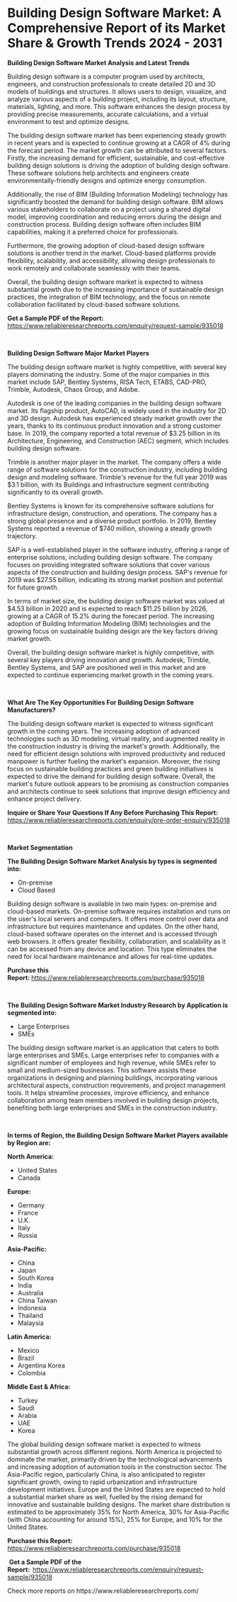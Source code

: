 <p><h1>Building Design Software Market: A Comprehensive Report of its Market Share & Growth Trends 2024 - 2031</h1></p><p><strong>Building Design Software Market Analysis and Latest Trends</strong></p>
<p><p>Building design software is a computer program used by architects, engineers, and construction professionals to create detailed 2D and 3D models of buildings and structures. It allows users to design, visualize, and analyze various aspects of a building project, including its layout, structure, materials, lighting, and more. This software enhances the design process by providing precise measurements, accurate calculations, and a virtual environment to test and optimize designs.</p><p>The building design software market has been experiencing steady growth in recent years and is expected to continue growing at a CAGR of 4% during the forecast period. The market growth can be attributed to several factors. Firstly, the increasing demand for efficient, sustainable, and cost-effective building design solutions is driving the adoption of building design software. These software solutions help architects and engineers create environmentally-friendly designs and optimize energy consumption.</p><p>Additionally, the rise of BIM (Building Information Modeling) technology has significantly boosted the demand for building design software. BIM allows various stakeholders to collaborate on a project using a shared digital model, improving coordination and reducing errors during the design and construction process. Building design software often includes BIM capabilities, making it a preferred choice for professionals.</p><p>Furthermore, the growing adoption of cloud-based design software solutions is another trend in the market. Cloud-based platforms provide flexibility, scalability, and accessibility, allowing design professionals to work remotely and collaborate seamlessly with their teams.</p><p>Overall, the building design software market is expected to witness substantial growth due to the increasing importance of sustainable design practices, the integration of BIM technology, and the focus on remote collaboration facilitated by cloud-based software solutions.</p></p>
<p><strong>Get a Sample PDF of the Report:&nbsp;</strong> <a href="https://www.reliableresearchreports.com/enquiry/request-sample/935018">https://www.reliableresearchreports.com/enquiry/request-sample/935018</a></p>
<p>&nbsp;</p>
<p><strong>Building Design Software Major Market Players</strong></p>
<p><p>The building design software market is highly competitive, with several key players dominating the industry. Some of the major companies in this market include SAP, Bentley Systems, RISA Tech, ETABS, CAD-PRO, Trimble, Autodesk, Chaos Group, and Adobe.</p><p>Autodesk is one of the leading companies in the building design software market. Its flagship product, AutoCAD, is widely used in the industry for 2D and 3D design. Autodesk has experienced steady market growth over the years, thanks to its continuous product innovation and a strong customer base. In 2019, the company reported a total revenue of $3.25 billion in its Architecture, Engineering, and Construction (AEC) segment, which includes building design software.</p><p>Trimble is another major player in the market. The company offers a wide range of software solutions for the construction industry, including building design and modeling software. Trimble's revenue for the full year 2019 was $3.1 billion, with its Buildings and Infrastructure segment contributing significantly to its overall growth.</p><p>Bentley Systems is known for its comprehensive software solutions for infrastructure design, construction, and operations. The company has a strong global presence and a diverse product portfolio. In 2019, Bentley Systems reported a revenue of $740 million, showing a steady growth trajectory.</p><p>SAP is a well-established player in the software industry, offering a range of enterprise solutions, including building design software. The company focuses on providing integrated software solutions that cover various aspects of the construction and building design process. SAP's revenue for 2019 was $27.55 billion, indicating its strong market position and potential for future growth.</p><p>In terms of market size, the building design software market was valued at $4.53 billion in 2020 and is expected to reach $11.25 billion by 2026, growing at a CAGR of 15.2% during the forecast period. The increasing adoption of Building Information Modeling (BIM) technologies and the growing focus on sustainable building design are the key factors driving market growth.</p><p>Overall, the building design software market is highly competitive, with several key players driving innovation and growth. Autodesk, Trimble, Bentley Systems, and SAP are positioned well in this market and are expected to continue experiencing market growth in the coming years.</p></p>
<p>&nbsp;</p>
<p><strong>What Are The Key Opportunities For Building Design Software Manufacturers?</strong></p>
<p><p>The building design software market is expected to witness significant growth in the coming years. The increasing adoption of advanced technologies such as 3D modeling, virtual reality, and augmented reality in the construction industry is driving the market's growth. Additionally, the need for efficient design solutions with improved productivity and reduced manpower is further fueling the market's expansion. Moreover, the rising focus on sustainable building practices and green building initiatives is expected to drive the demand for building design software. Overall, the market's future outlook appears to be promising as construction companies and architects continue to seek solutions that improve design efficiency and enhance project delivery.</p></p>
<p><strong>Inquire or Share Your Questions If Any Before Purchasing This Report:</strong> <a href="https://www.reliableresearchreports.com/enquiry/pre-order-enquiry/935018">https://www.reliableresearchreports.com/enquiry/pre-order-enquiry/935018</a></p>
<p>&nbsp;</p>
<p><strong>Market Segmentation</strong></p>
<p><strong>The Building Design Software Market Analysis by types is segmented into:</strong></p>
<p><ul><li>On-premise</li><li>Cloud Based</li></ul></p>
<p><p>Building design software is available in two main types: on-premise and cloud-based markets. On-premise software requires installation and runs on the user's local servers and computers. It offers more control over data and infrastructure but requires maintenance and updates. On the other hand, cloud-based software operates on the internet and is accessed through web browsers. It offers greater flexibility, collaboration, and scalability as it can be accessed from any device and location. This type eliminates the need for local hardware maintenance and allows for real-time updates.</p></p>
<p><strong>Purchase this Report:&nbsp;</strong><a href="https://www.reliableresearchreports.com/purchase/935018">https://www.reliableresearchreports.com/purchase/935018</a></p>
<p>&nbsp;</p>
<p><strong>The Building Design Software Market Industry Research by Application is segmented into:</strong></p>
<p><ul><li>Large Enterprises</li><li>SMEs</li></ul></p>
<p><p>The building design software market is an application that caters to both large enterprises and SMEs. Large enterprises refer to companies with a significant number of employees and high revenue, while SMEs refer to small and medium-sized businesses. This software assists these organizations in designing and planning buildings, incorporating various architectural aspects, construction requirements, and project management tools. It helps streamline processes, improve efficiency, and enhance collaboration among team members involved in building design projects, benefiting both large enterprises and SMEs in the construction industry.</p></p>
<p>&nbsp;</p>
<p><strong>In terms of Region, the Building Design Software Market Players available by Region are:</strong></p>
<p>
    <p> <strong> North America: </strong>
        <ul>
            <li>United States</li>
            <li>Canada</li>
        </ul>
        </p> 
    <p> <strong> Europe: </strong>
        <ul>
            <li>Germany</li>
            <li>France</li>
            <li>U.K.</li>
            <li>Italy</li>
            <li>Russia</li>
        </ul>
        </p> 
    <p> <strong> Asia-Pacific: </strong>
        <ul>
            <li>China</li>
            <li>Japan</li>
            <li>South Korea</li>
            <li>India</li>
            <li>Australia</li>
            <li>China Taiwan</li>
            <li>Indonesia</li>
            <li>Thailand</li>
            <li>Malaysia</li>
        </ul>
        </p> 
    <p> <strong> Latin America: </strong>
        <ul>
            <li>Mexico</li>
            <li>Brazil</li>
            <li>Argentina Korea</li>
            <li>Colombia</li>
        </ul>
        </p> 
    <p> <strong> Middle East & Africa: </strong>
        <ul>
            <li>Turkey</li>
            <li>Saudi</li>
            <li>Arabia</li>
            <li>UAE</li>
            <li>Korea</li>
        </ul>
    </p>
    </p>
<p><p>The global building design software market is expected to witness substantial growth across different regions. North America is projected to dominate the market, primarily driven by the technological advancements and increasing adoption of automation tools in the construction sector. The Asia-Pacific region, particularly China, is also anticipated to register significant growth, owing to rapid urbanization and infrastructure development initiatives. Europe and the United States are expected to hold a substantial market share as well, fuelled by the rising demand for innovative and sustainable building designs. The market share distribution is estimated to be approximately 35% for North America, 30% for Asia-Pacific (with China accounting for around 15%), 25% for Europe, and 10% for the United States.</p></p>
<p><strong>Purchase this Report: </strong><a href="https://www.reliableresearchreports.com/purchase/935018">https://www.reliableresearchreports.com/purchase/935018</a></p>
<p>&nbsp;<strong>Get a Sample PDF of the Report:&nbsp;&nbsp;</strong><a href="https://www.reliableresearchreports.com/enquiry/request-sample/935018">https://www.reliableresearchreports.com/enquiry/request-sample/935018</a></p>
<p><strong></strong></p>
<p>Check more reports on https://www.reliableresearchreports.com/</p>